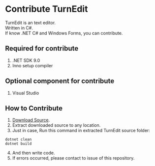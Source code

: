 # Contribute TurnEdit
TurnEdit is an text editor.  
Written in C#.  
If know .NET C# and Windows Forms, you can contribute.
## Required for contribute
1. .NET SDK 9.0
2. Inno setup compiler
## Optional component for contribute
1. Visual Studio
## How to Contribute
1. [Download Source](https://github.com/suzuki3932/TurnEdit/releases).
2. Extract downloaded source to any location.
3. Just in case, Run this command in extracted TurnEdit source folder:
```
dotnet clean
dotnet build
```
4. And then write code.
5. If errors occurred, please contact to issue of this repository.
